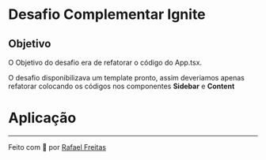 # Desafio Complementar Ignite

## Objetivo

O Objetivo do desafio era de refatorar o código do App.tsx.

O desafio disponibilizava um template pronto, assim deveriamos apenas refatorar colocando os códigos nos componentes <b>Sidebar</b> e <b>Content</b>

# Aplicação

<hr>
Feito com 💜 por <a href="https://www.linkedin.com/in/rafael-freitas-65382420b/">Rafael Freitas</a>
